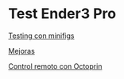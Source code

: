 # Test Ender3 Pro

[Testing con minifigs](./testMinifig.md)

[Mejoras](./mejoras.md)

[Control remoto con Octoprin](./octoprint.md)
